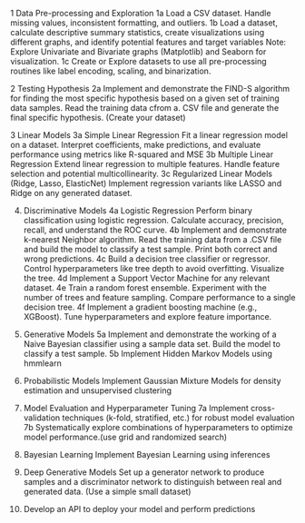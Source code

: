 1 Data Pre-processing and Exploration
1a Load a CSV dataset. Handle missing values, inconsistent
formatting, and outliers.
1b Load a dataset, calculate descriptive summary statistics,
create visualizations using different graphs, and identify
potential features and target variables
Note: Explore Univariate and Bivariate graphs (Matplotlib)
and Seaborn for visualization.
1c Create or Explore datasets to use all pre-processing routines
like label encoding, scaling, and binarization.

2 Testing Hypothesis
2a Implement and demonstrate the FIND-S algorithm for
finding the most specific hypothesis based on a given set of
training data samples. Read the training data cfrom a. CSV
file and generate the final specific hypothesis. (Create your
dataset)

3 Linear Models
3a Simple Linear Regression
Fit a linear regression model on a dataset. Interpret
coefficients, make predictions, and evaluate performance
using metrics like R-squared and MSE
3b Multiple Linear Regression
Extend linear regression to multiple features. Handle feature
selection and potential multicollinearity.
3c Regularized Linear Models (Ridge, Lasso, ElasticNet)
Implement regression variants like LASSO and Ridge on any
generated dataset.

4. Discriminative Models
4a Logistic Regression
Perform binary classification using logistic regression.
Calculate accuracy, precision, recall, and understand the
ROC curve.
4b Implement and demonstrate k-nearest Neighbor algorithm.
Read the training data from a .CSV file and build the model
to classify a test sample. Print both correct and wrong
predictions.
4c Build a decision tree classifier or regressor. Control
hyperparameters like tree depth to avoid overfitting.
Visualize the tree.
4d Implement a Support Vector Machine for any relevant
dataset.
4e Train a random forest ensemble. Experiment with the
number of trees and feature sampling. Compare performance
to a single decision tree.
4f Implement a gradient boosting machine (e.g., XGBoost).
Tune hyperparameters and explore feature importance.

5. Generative Models
5a Implement and demonstrate the working of a Naive Bayesian
classifier using a sample data set. Build the model to classify
a test sample.
5b Implement Hidden Markov Models using hmmlearn

6. Probabilistic Models
Implement Gaussian Mixture Models for density estimation
and unsupervised clustering

7. Model Evaluation and Hyperparameter Tuning
7a Implement cross-validation techniques (k-fold, stratified, etc.)
for robust model evaluation
7b Systematically explore combinations of hyperparameters to
optimize model performance.(use grid and randomized search)

8. Bayesian Learning
Implement Bayesian Learning using inferences

9. Deep Generative Models
Set up a generator network to produce samples and a
discriminator network to distinguish between real and
generated data. (Use a simple small dataset)

10. Develop an API to deploy your model and perform predictions
